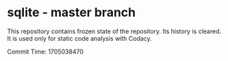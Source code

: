 # sqlite - master branch

This repository contains frozen state of the repository.
Its history is cleared. It is used only for static code
analysis with Codacy.

Commit Time: 1705038470